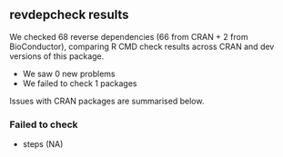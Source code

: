 ## revdepcheck results

We checked 68 reverse dependencies (66 from CRAN + 2 from BioConductor), comparing R CMD check results across CRAN and dev versions of this package.

 * We saw 0 new problems
 * We failed to check 1 packages

Issues with CRAN packages are summarised below.

### Failed to check

* steps (NA)
